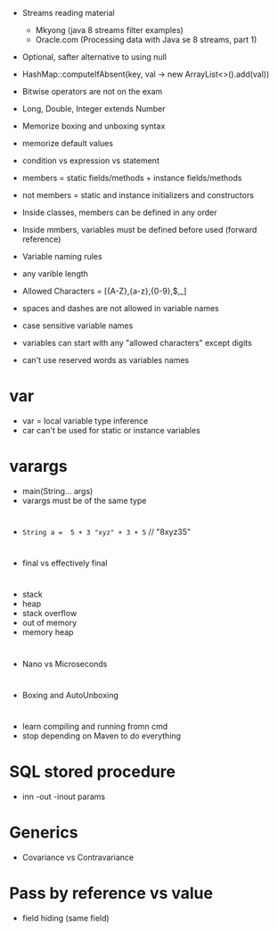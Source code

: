 - Streams reading material
    - Mkyong (java 8 streams filter examples)
    - Oracle.com (Processing data with Java se 8 streams, part 1)

- Optional<T>, safter alternative to using null

- HashMap::computeIfAbsent(key, val -> new ArrayList<>().add(val))

- Bitwise operators are not on the exam
- Long, Double, Integer extends Number
- Memorize boxing and unboxing syntax
- memorize default values

- condition vs expression vs statement 

- members = static fields/methods + instance fields/methods
- not members = static and instance initializers and constructors

- Inside classes, members can be defined in any order
- Inside mmbers, variables must be defined before used (forward reference)

- Variable naming rules
- any varible length
- Allowed Characters = [{A-Z},{a-z},{0-9},$,_]
- spaces and dashes are not allowed in variable names
- case sensitive variable names
- variables can start with any "allowed characters" except digits
- can't use reserved words as variables names


# var
- var = local variable type inference
- car can't be used for static or instance variables

# varargs
- main(String... args)
- varargs must be of the same type



#
- `String a =  5 + 3 "xyz" + 3 + 5` // "8xyz35"


# 
- final vs effectively final

#
- stack
- heap
- stack overflow
- out of memory
- memory heap


# 
- Nano vs Microseconds

# 
- Boxing and AutoUnboxing

#
- learn compiling and running fromn cmd
- stop depending on Maven to do everything

# SQL stored procedure
- inn -out -inout params


# Generics
- Covariance vs Contravariance

# Pass by reference vs value
- field hiding (same field)












